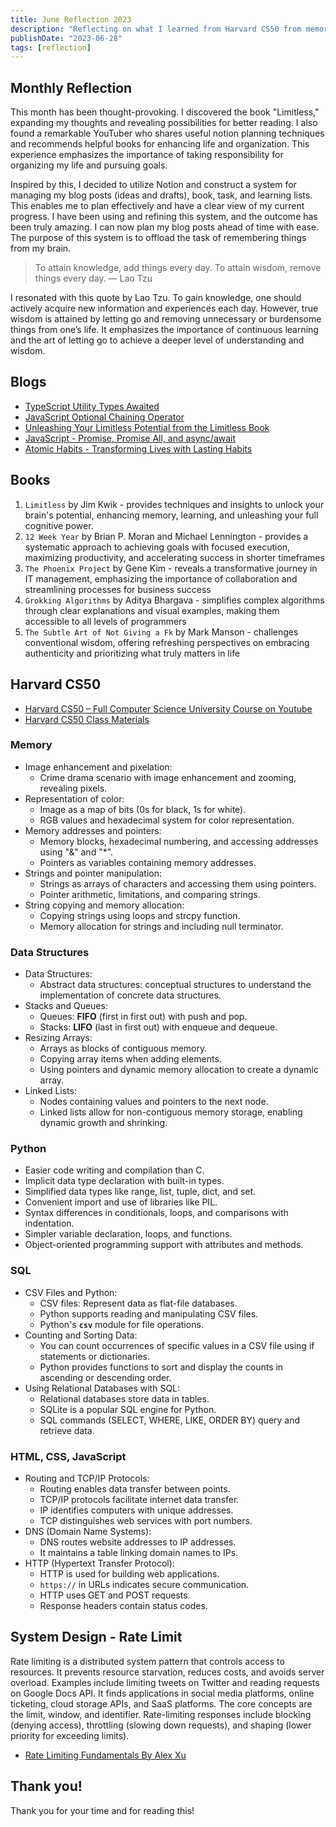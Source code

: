 ```yaml
---
title: June Reflection 2023
description: "Reflecting on what I learned from Harvard CS50 from memory to HTML, rate limiting, and my thoughts on the tracking system for posts and books."
publishDate: "2023-06-28"
tags: [reflection]
---
```


## Monthly Reflection

This month has been thought-provoking. I discovered the book "Limitless," expanding my thoughts and revealing possibilities for better reading. I also found a remarkable YouTuber who shares useful notion planning techniques and recommends helpful books for enhancing life and organization. This experience emphasizes the importance of taking responsibility for organizing my life and pursuing goals.

Inspired by this, I decided to utilize Notion and construct a system for managing my blog posts (ideas and drafts), book, task, and learning lists. This enables me to plan effectively and have a clear view of my current progress. I have been using and refining this system, and the outcome has been truly amazing. I can now plan my blog posts ahead of time with ease. The purpose of this system is to offload the task of remembering things from my brain.

> To attain knowledge, add things every day. To attain wisdom, remove things every day. — Lao Tzu

I resonated with this quote by Lao Tzu. To gain knowledge, one should actively acquire new information and experiences each day. However, true wisdom is attained by letting go and removing unnecessary or burdensome things from one’s life. It emphasizes the importance of continuous learning and the art of letting go to achieve a deeper level of understanding and wisdom.

## Blogs

- <a href="https://victoriacheng15.vercel.app/posts/typescript-utility-types-awaited" target="_blank" rel="noopener noreferrer">TypeScript Utility Types Awaited</a>
- <a href="https://victoriacheng15.vercel.app/posts/javascript-optional-chaining-operator" target="_blank" rel="noopener noreferrer">JavaScript Optional Chaining Operator</a>
- <a href="https://victoriacheng15.vercel.app/posts/unleashing-your-limitless-potential-from-the-limitless-book" target="_blank" rel="noopener noreferrer">Unleashing Your Limitless Potential from the Limitless Book</a>
- <a href="https://victoriacheng15.vercel.app/posts/javascript-promise-promise-all-and-async-await" target="_blank" rel="noopener noreferrer">JavaScript - Promise, Promise All, and async/await</a>
- <a href="https://victoriacheng15.vercel.app/posts/atomic-habits-transforming-lives-with-lasting-habits" target="_blank" rel="noopener noreferrer">Atomic Habits - Transforming Lives with Lasting Habits</a>

## Books

1. `Limitless` by Jim Kwik - provides techniques and insights to unlock your brain's potential, enhancing memory, learning, and unleashing your full cognitive power.
2. `12 Week Year` by Brian P. Moran and Michael Lennington - provides a systematic approach to achieving goals with focused execution, maximizing productivity, and accelerating success in shorter timeframes
3. `The Phoenix Project` by Gene Kim - reveals a transformative journey in IT management, emphasizing the importance of collaboration and streamlining processes for business success
4. `Grokking Algorithms` by Aditya Bhargava - simplifies complex algorithms through clear explanations and visual examples, making them accessible to all levels of programmers
5. `The Subtle Art of Not Giving a Fk` by Mark Manson - challenges conventional wisdom, offering refreshing perspectives on embracing authenticity and prioritizing what truly matters in life

## Harvard CS50

- <a href="https://www.youtube.com/watch?v=8mAITcNt710" target="_blank" rel="noopener noreferrer">Harvard CS50 – Full Computer Science University Course on Youtube</a>
- <a href="https://cs50.harvard.edu/x/2023/" target="_blank" rel="noopener noreferrer">Harvard CS50 Class Materials</a>

### Memory

- Image enhancement and pixelation:
  - Crime drama scenario with image enhancement and zooming, revealing pixels.
- Representation of color:
  - Image as a map of bits (0s for black, 1s for white).
  - RGB values and hexadecimal system for color representation.
- Memory addresses and pointers:
  - Memory blocks, hexadecimal numbering, and accessing addresses using "&" and "\*".
  - Pointers as variables containing memory addresses.
- Strings and pointer manipulation:
  - Strings as arrays of characters and accessing them using pointers.
  - Pointer arithmetic, limitations, and comparing strings.
- String copying and memory allocation:
  - Copying strings using loops and strcpy function.
  - Memory allocation for strings and including null terminator.

### Data Structures

- Data Structures:
  - Abstract data structures: conceptual structures to understand the implementation of concrete data structures.
- Stacks and Queues:
  - Queues: **FIFO** (first in first out) with push and pop.
  - Stacks: **LIFO** (last in first out) with enqueue and dequeue.
- Resizing Arrays:
  - Arrays as blocks of contiguous memory.
  - Copying array items when adding elements.
  - Using pointers and dynamic memory allocation to create a dynamic array.
- Linked Lists:
  - Nodes containing values and pointers to the next node.
  - Linked lists allow for non-contiguous memory storage, enabling dynamic growth and shrinking.

### Python

- Easier code writing and compilation than C.
- Implicit data type declaration with built-in types.
- Simplified data types like range, list, tuple, dict, and set.
- Convenient import and use of libraries like PIL.
- Syntax differences in conditionals, loops, and comparisons with indentation.
- Simpler variable declaration, loops, and functions.
- Object-oriented programming support with attributes and methods.

### SQL

- CSV Files and Python:
  - CSV files: Represent data as flat-file databases.
  - Python supports reading and manipulating CSV files.
  - Python's **`csv`** module for file operations.
- Counting and Sorting Data:
  - You can count occurrences of specific values in a CSV file using if statements or dictionaries.
  - Python provides functions to sort and display the counts in ascending or descending order.
- Using Relational Databases with SQL:
  - Relational databases store data in tables.
  - SQLite is a popular SQL engine for Python.
  - SQL commands (SELECT, WHERE, LIKE, ORDER BY) query and retrieve data.

### HTML, CSS, JavaScript

- Routing and TCP/IP Protocols:
  - Routing enables data transfer between points.
  - TCP/IP protocols facilitate internet data transfer.
  - IP identifies computers with unique addresses.
  - TCP distinguishes web services with port numbers.
- DNS (Domain Name Systems):
  - DNS routes website addresses to IP addresses.
  - It maintains a table linking domain names to IPs.
- HTTP (Hypertext Transfer Protocol):
  - HTTP is used for building web applications.
  - `https://` in URLs indicates secure communication.
  - HTTP uses GET and POST requests.
  - Response headers contain status codes.

## System Design - Rate Limit

Rate limiting is a distributed system pattern that controls access to resources. It prevents resource starvation, reduces costs, and avoids server overload. Examples include limiting tweets on Twitter and reading requests on Google Docs API. It finds applications in social media platforms, online ticketing, cloud storage APIs, and SaaS platforms. The core concepts are the limit, window, and identifier. Rate-limiting responses include blocking (denying access), throttling (slowing down requests), and shaping (lower priority for exceeding limits).

- <a href="https://blog.bytebytego.com/p/rate-limiting-fundamentals" target="_blank" rel="noopener noreferrer">Rate Limiting Fundamentals By Alex Xu</a>

## Thank you!

Thank you for your time and for reading this!
